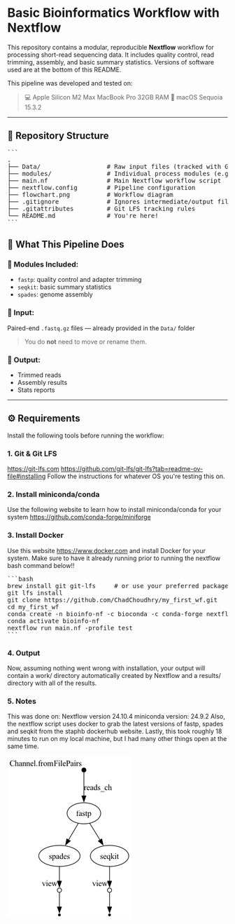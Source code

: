 # Basic Bioinformatics Workflow with Nextflow

This repository contains a modular, reproducible **Nextflow** workflow for processing short-read sequencing data. 
It includes quality control, read trimming, assembly, and basic summary statistics. 
Versions of software used are at the bottom of this README.

This pipeline was developed and tested on:
> 💻 Apple Silicon M2 Max MacBook Pro 32GB RAM
> 🧪 macOS Sequoia 15.3.2  

---

## 📁 Repository Structure
<pre>
```
.
├── Data/                  # Raw input files (tracked with Git LFS)
├── modules/               # Individual process modules (e.g. fastp, spades, seqkit)
├── main.nf                # Main Nextflow workflow script
├── nextflow.config        # Pipeline configuration
├── flowchart.png          # Workflow diagram
├── .gitignore             # Ignores intermediate/output files
├── .gitattributes         # Git LFS tracking rules
└── README.md              # You're here!
```
</pre>


## 🚀 What This Pipeline Does

### 🔹 Modules Included:
- `fastp`: quality control and adapter trimming
- `seqkit`: basic summary statistics
- `spades`: genome assembly

### 🔹 Input:
Paired-end `.fastq.gz` files — already provided in the `Data/` folder  
> You do **not** need to move or rename them.

### 🔹 Output:
- Trimmed reads
- Assembly results
- Stats reports

---

## ⚙️ Requirements

Install the following tools before running the workflow:

### 1. Git & Git LFS
https://git-lfs.com 
https://github.com/git-lfs/git-lfs?tab=readme-ov-file#installing
Follow the instructions for whatever OS you're testing this on.
### 2. Install miniconda/conda 
Use the following website to learn how to install miniconda/conda for your system https://github.com/conda-forge/miniforge
### 3. Install Docker
Use this website https://www.docker.com and install Docker for your system. Make sure to have it already running prior to running the nextflow bash command below!!
<pre>
```bash
brew install git git-lfs     # or use your preferred package manager
git lfs install
git clone https://github.com/ChadChoudhry/my_first_wf.git
cd my_first_wf
conda create -n bioinfo-nf -c bioconda -c conda-forge nextflow graphviz
conda activate bioinfo-nf
nextflow run main.nf -profile test
```
</pre>
### 4. Output
Now, assuming nothing went wrong with installation, your output will contain a work/ directory automatically created by 
Nextflow and a results/ directory with all of the results.

### 5. Notes
This was done on: 
Nextflow version 24.10.4
miniconda version: 24.9.2
Also, the nextflow script uses docker to grab the latest versions of fastp, spades and seqkit from the staphb dockerhub website.
Lastly, this took roughly 18 minutes to run on my local machine, but I had many other things open at the same time.


![Workflow Diagram](flowchart.png)
